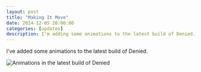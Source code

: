 ```yaml
---
layout: post
title: "Making It Move"
date: 2014-12-05 20:00:00
categories: [updates]
description: I'm adding some animations to the latest build of Denied.
---
```


I've added some animations to the latest build of Denied.

![Animations in the latest build of Denied](/blog/img/animation-experiment.gif)
